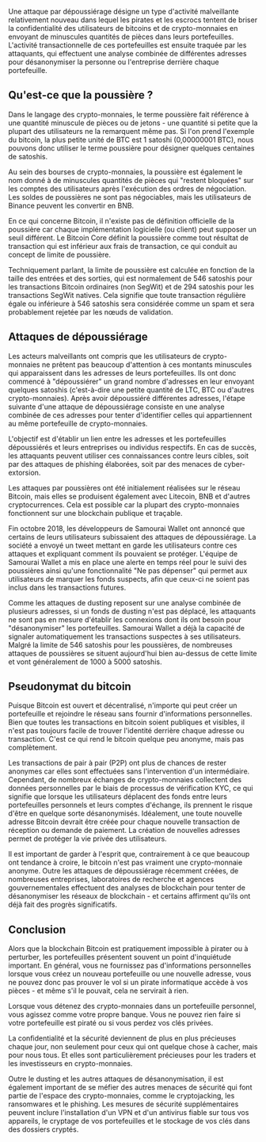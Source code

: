 Une attaque par dépoussiérage désigne un type d'activité malveillante relativement nouveau dans lequel les pirates et les escrocs tentent de briser la confidentialité des utilisateurs de bitcoins et de crypto-monnaies en envoyant de minuscules quantités de pièces dans leurs portefeuilles. L'activité transactionnelle de ces portefeuilles est ensuite traquée par les attaquants, qui effectuent une analyse combinée de différentes adresses pour désanonymiser la personne ou l'entreprise derrière chaque portefeuille.

## Qu'est-ce que la poussière ?

Dans le langage des crypto-monnaies, le terme poussière fait référence à une quantité minuscule de pièces ou de jetons - une quantité si petite que la plupart des utilisateurs ne la remarquent même pas. Si l'on prend l'exemple du bitcoin, la plus petite unité de BTC est 1 satoshi (0,00000001 BTC), nous pouvons donc utiliser le terme poussière pour désigner quelques centaines de satoshis.

Au sein des bourses de crypto-monnaies, la poussière est également le nom donné à de minuscules quantités de pièces qui "restent bloquées" sur les comptes des utilisateurs après l'exécution des ordres de négociation. Les soldes de poussières ne sont pas négociables, mais les utilisateurs de Binance peuvent les convertir en BNB.

En ce qui concerne Bitcoin, il n'existe pas de définition officielle de la poussière car chaque implémentation logicielle (ou client) peut supposer un seuil différent. Le Bitcoin Core définit la poussière comme tout résultat de transaction qui est inférieur aux frais de transaction, ce qui conduit au concept de limite de poussière.

Techniquement parlant, la limite de poussière est calculée en fonction de la taille des entrées et des sorties, qui est normalement de 546 satoshis pour les transactions Bitcoin ordinaires (non SegWit) et de 294 satoshis pour les transactions SegWit natives. Cela signifie que toute transaction régulière égale ou inférieure à 546 satoshis sera considérée comme un spam et sera probablement rejetée par les nœuds de validation.

## Attaques de dépoussiérage

Les acteurs malveillants ont compris que les utilisateurs de crypto-monnaies ne prêtent pas beaucoup d'attention à ces montants minuscules qui apparaissent dans les adresses de leurs portefeuilles. Ils ont donc commencé à "dépoussiérer" un grand nombre d'adresses en leur envoyant quelques satoshis (c'est-à-dire une petite quantité de LTC, BTC ou d'autres crypto-monnaies). Après avoir dépoussiéré différentes adresses, l'étape suivante d'une attaque de dépoussiérage consiste en une analyse combinée de ces adresses pour tenter d'identifier celles qui appartiennent au même portefeuille de crypto-monnaies.

L'objectif est d'établir un lien entre les adresses et les portefeuilles dépoussiérés et leurs entreprises ou individus respectifs. En cas de succès, les attaquants peuvent utiliser ces connaissances contre leurs cibles, soit par des attaques de phishing élaborées, soit par des menaces de cyber-extorsion.

Les attaques par poussières ont été initialement réalisées sur le réseau Bitcoin, mais elles se produisent également avec Litecoin, BNB et d'autres cryptocurrences. Cela est possible car la plupart des crypto-monnaies fonctionnent sur une blockchain publique et traçable.

Fin octobre 2018, les développeurs de Samourai Wallet ont annoncé que certains de leurs utilisateurs subissaient des attaques de dépoussiérage. La société a envoyé un tweet mettant en garde les utilisateurs contre ces attaques et expliquant comment ils pouvaient se protéger. L'équipe de Samourai Wallet a mis en place une alerte en temps réel pour le suivi des poussières ainsi qu'une fonctionnalité "Ne pas dépenser" qui permet aux utilisateurs de marquer les fonds suspects, afin que ceux-ci ne soient pas inclus dans les transactions futures.

Comme les attaques de dusting reposent sur une analyse combinée de plusieurs adresses, si un fonds de dusting n'est pas déplacé, les attaquants ne sont pas en mesure d'établir les connexions dont ils ont besoin pour "désanonymiser" les portefeuilles. Samourai Wallet a déjà la capacité de signaler automatiquement les transactions suspectes à ses utilisateurs. Malgré la limite de 546 satoshis pour les poussières, de nombreuses attaques de poussières se situent aujourd'hui bien au-dessus de cette limite et vont généralement de 1000 à 5000 satoshis.

## Pseudonymat du bitcoin

Puisque Bitcoin est ouvert et décentralisé, n'importe qui peut créer un portefeuille et rejoindre le réseau sans fournir d'informations personnelles. Bien que toutes les transactions en bitcoin soient publiques et visibles, il n'est pas toujours facile de trouver l'identité derrière chaque adresse ou transaction. C'est ce qui rend le bitcoin quelque peu anonyme, mais pas complètement.

Les transactions de pair à pair (P2P) ont plus de chances de rester anonymes car elles sont effectuées sans l'intervention d'un intermédiaire. Cependant, de nombreux échanges de crypto-monnaies collectent des données personnelles par le biais de processus de vérification KYC, ce qui signifie que lorsque les utilisateurs déplacent des fonds entre leurs portefeuilles personnels et leurs comptes d'échange, ils prennent le risque d'être en quelque sorte désanonymisés. Idéalement, une toute nouvelle adresse Bitcoin devrait être créée pour chaque nouvelle transaction de réception ou demande de paiement. La création de nouvelles adresses permet de protéger la vie privée des utilisateurs.

Il est important de garder à l'esprit que, contrairement à ce que beaucoup ont tendance à croire, le bitcoin n'est pas vraiment une crypto-monnaie anonyme. Outre les attaques de dépoussiérage récemment créées, de nombreuses entreprises, laboratoires de recherche et agences gouvernementales effectuent des analyses de blockchain pour tenter de désanonymiser les réseaux de blockchain - et certains affirment qu'ils ont déjà fait des progrès significatifs.

## Conclusion

Alors que la blockchain Bitcoin est pratiquement impossible à pirater ou à perturber, les portefeuilles présentent souvent un point d'inquiétude important. En général, vous ne fournissez pas d'informations personnelles lorsque vous créez un nouveau portefeuille ou une nouvelle adresse, vous ne pouvez donc pas prouver le vol si un pirate informatique accède à vos pièces - et même s'il le pouvait, cela ne servirait à rien.

Lorsque vous détenez des crypto-monnaies dans un portefeuille personnel, vous agissez comme votre propre banque. Vous ne pouvez rien faire si votre portefeuille est piraté ou si vous perdez vos clés privées.

La confidentialité et la sécurité deviennent de plus en plus précieuses chaque jour, non seulement pour ceux qui ont quelque chose à cacher, mais pour nous tous. Et elles sont particulièrement précieuses pour les traders et les investisseurs en crypto-monnaies.

Outre le dusting et les autres attaques de désanonymisation, il est également important de se méfier des autres menaces de sécurité qui font partie de l'espace des crypto-monnaies, comme le cryptojacking, les ransomwares et le phishing. Les mesures de sécurité supplémentaires peuvent inclure l'installation d'un VPN et d'un antivirus fiable sur tous vos appareils, le cryptage de vos portefeuilles et le stockage de vos clés dans des dossiers cryptés.